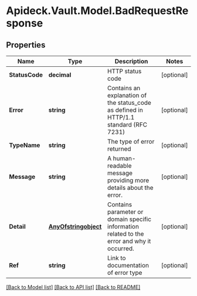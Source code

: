 # Apideck.Vault.Model.BadRequestResponse

## Properties

Name | Type | Description | Notes
------------ | ------------- | ------------- | -------------
**StatusCode** | **decimal** | HTTP status code | [optional] 
**Error** | **string** | Contains an explanation of the status_code as defined in HTTP/1.1 standard (RFC 7231) | [optional] 
**TypeName** | **string** | The type of error returned | [optional] 
**Message** | **string** | A human-readable message providing more details about the error. | [optional] 
**Detail** | [**AnyOfstringobject**](AnyOfstringobject.md) | Contains parameter or domain specific information related to the error and why it occurred. | [optional] 
**Ref** | **string** | Link to documentation of error type | [optional] 

[[Back to Model list]](../README.md#documentation-for-models) [[Back to API list]](../README.md#documentation-for-api-endpoints) [[Back to README]](../README.md)

